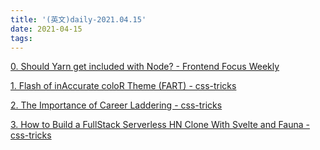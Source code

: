 ```yaml
---
title: '(英文)daily-2021.04.15'
date: 2021-04-15
tags:
---
```


[0. Should Yarn get included with Node? - Frontend Focus Weekly](https://nodeweekly.com/issues/384)

[1. Flash of inAccurate coloR Theme (FART) - css-tricks](https://css-tricks.com/flash-of-inaccurate-color-theme-fart/)

[2. The Importance of Career Laddering - css-tricks](https://css-tricks.com/the-importance-of-career-laddering/)

[3. How to Build a FullStack Serverless HN Clone With Svelte and Fauna - css-tricks](https://css-tricks.com/how-to-build-a-fullstack-serverless-hn-clone-with-svelte-and-fauna/)
